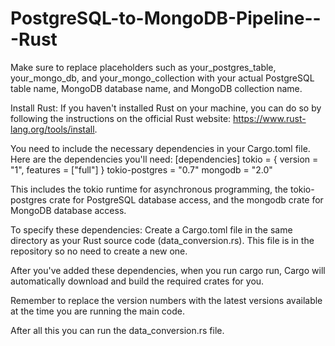 # PostgreSQL-to-MongoDB-Pipeline---Rust

Make sure to replace placeholders such as your_postgres_table, your_mongo_db, and your_mongo_collection with your actual PostgreSQL table name, MongoDB database name, and MongoDB collection name.

Install Rust:
If you haven't installed Rust on your machine, you can do so by following the instructions on the official Rust website: https://www.rust-lang.org/tools/install.

You need to include the necessary dependencies in your Cargo.toml file. Here are the dependencies you'll need:
[dependencies]
tokio = { version = "1", features = ["full"] }
tokio-postgres = "0.7"
mongodb = "2.0"

This includes the tokio runtime for asynchronous programming, the tokio-postgres crate for PostgreSQL database access, and the mongodb crate for MongoDB database access.

To specify these dependencies:
Create a Cargo.toml file in the same directory as your Rust source code (data_conversion.rs). This file is in the repository so no need to create a new one.

After you've added these dependencies, when you run cargo run, Cargo will automatically download and build the required crates for you.

Remember to replace the version numbers with the latest versions available at the time you are running the main code.

After all this you can run the data_conversion.rs file.




